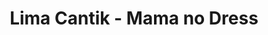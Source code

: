 ---
layout: videojs
title: Lima Cantik - Mama no Dress
category: mv
description: >+
    From Hinatazaka46's 3rd single "Konna ni Suki ni Nacchatte Ii no?"

    Release Date: October 2, 2019

    Translation by @sasori39883522
id: sYECTBU8Pv37
lang: en
subtitles: Hinatazaka46 - Mama no Dress Full ver.en.vtt
video_url: https://youtu.be/l2FnsMzDqbM
thumbnail: https://i.ytimg.com/vi/l2FnsMzDqbM/sddefault.jpg
hinatrivia: https://x.com/hinatacampaign/status/1855114853972647998
upload_date: 2019-10-02
---